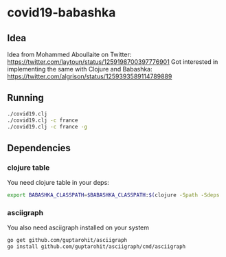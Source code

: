 # covid19-babashka

## Idea

Idea from Mohammed Aboullaite on Twitter: https://twitter.com/laytoun/status/1259198700397776901
Got interested in implementing the same with Clojure and Babashka: https://twitter.com/algrison/status/1259393589114789889

## Running

```sh
./covid19.clj
./covid19.clj -c france
./covid19.clj -c france -g
```

## Dependencies

### clojure table 

You need clojure table in your deps:

```sh
export BABASHKA_CLASSPATH=$BABASHKA_CLASSPATH:$(clojure -Spath -Sdeps '{:deps {table {:mvn/version "0.5.0"}}}')
```

### asciigraph

You also need asciigraph installed on your system

```sh
go get github.com/guptarohit/asciigraph
go install github.com/guptarohit/asciigraph/cmd/asciigraph
```
